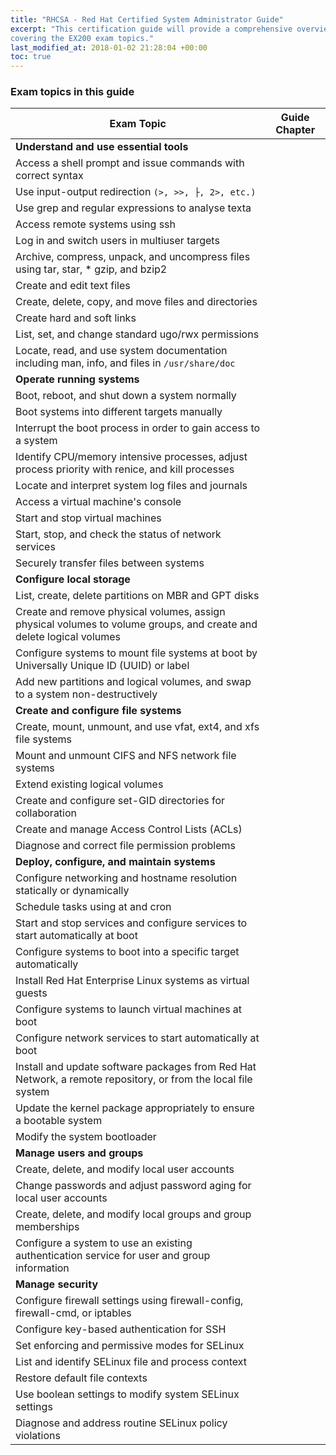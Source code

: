 ```yaml
---
title: "RHCSA - Red Hat Certified System Administrator Guide"
excerpt: "This certification guide will provide a comprehensive overview of Linux RHEL 7,
covering the EX200 exam topics."
last_modified_at: 2018-01-02 21:28:04 +00:00
toc: true
---
```


### Exam topics in this guide

Exam Topic                             | Guide Chapter
---------------------------------------|----------------------------------------
**Understand and use essential tools** |
Access a shell prompt and issue commands with correct syntax |
Use input-output redirection `(>, >>, ├, 2>, etc.)` |
Use grep and regular expressions to analyse texta |
Access remote systems using ssh        |
Log in and switch users in multiuser targets |
Archive, compress, unpack, and uncompress files using tar, star, * gzip, and bzip2 |
Create and edit text files             |
Create, delete, copy, and move files and directories |
Create hard and soft links             |
List, set, and change standard ugo/rwx permissions |
Locate, read, and use system documentation including man, info, and files in `/usr/share/doc` |
**Operate running systems** |
Boot, reboot, and shut down a system normally |
Boot systems into different targets manually |
Interrupt the boot process in order to gain access to a system |
Identify CPU/memory intensive processes, adjust process priority with renice, and kill processes |
Locate and interpret system log files and journals |
Access a virtual machine's console |
Start and stop virtual machines |
Start, stop, and check the status of network services |
Securely transfer files between systems |
**Configure local storage** |
List, create, delete partitions on MBR and GPT disks |
Create and remove physical volumes, assign physical volumes to volume groups, and create and delete logical volumes |
Configure systems to mount file systems at boot by Universally Unique ID (UUID) or label |
Add new partitions and logical volumes, and swap to a system non-destructively |
**Create and configure file systems** |
Create, mount, unmount, and use vfat, ext4, and xfs file systems |
Mount and unmount CIFS and NFS network file systems |
Extend existing logical volumes |
Create and configure set-GID directories for collaboration |
Create and manage Access Control Lists (ACLs) |
Diagnose and correct file permission problems |
**Deploy, configure, and maintain systems** |
Configure networking and hostname resolution statically or dynamically |
Schedule tasks using at and cron |
Start and stop services and configure services to start automatically at boot |
Configure systems to boot into a specific target automatically |
Install Red Hat Enterprise Linux systems as virtual guests |
Configure systems to launch virtual machines at boot |
Configure network services to start automatically at boot |
Install and update software packages from Red Hat Network, a remote repository, or from the local file system |
Update the kernel package appropriately to ensure a bootable system |
Modify the system bootloader          |
**Manage users and groups**           |
Create, delete, and modify local user accounts |
Change passwords and adjust password aging for local user accounts |
Create, delete, and modify local groups and group memberships |
Configure a system to use an existing authentication service for user and group information |
**Manage security**                   |
Configure firewall settings using firewall-config, firewall-cmd, or iptables |
Configure key-based authentication for SSH |
Set enforcing and permissive modes for SELinux |
List and identify SELinux file and process context |
Restore default file contexts         |
Use boolean settings to modify system SELinux settings |
Diagnose and address routine SELinux policy violations |
